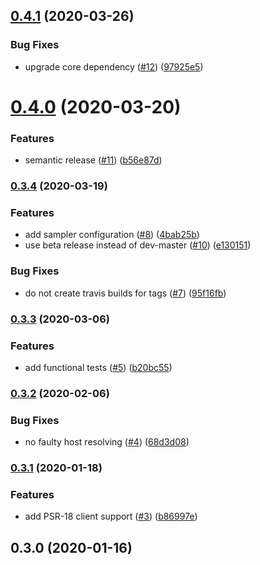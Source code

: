 ## [0.4.1](https://github.com/auxmoney/OpentracingBundle-Jaeger/compare/v0.4.0...v0.4.1) (2020-03-26)


### Bug Fixes

* upgrade core dependency ([#12](https://github.com/auxmoney/OpentracingBundle-Jaeger/issues/12)) ([97925e5](https://github.com/auxmoney/OpentracingBundle-Jaeger/commit/97925e578cdd5cff5608b7ef17729880d2ab51c5))

# [0.4.0](https://github.com/auxmoney/OpentracingBundle-Jaeger/compare/v0.3.4...v0.4.0) (2020-03-20)


### Features

* semantic release ([#11](https://github.com/auxmoney/OpentracingBundle-Jaeger/issues/11)) ([b56e87d](https://github.com/auxmoney/OpentracingBundle-Jaeger/commit/b56e87d89573e5a144aa25a331dd575053e4a393))

### [0.3.4](https://github.com/auxmoney/OpentracingBundle-Jaeger/compare/v0.3.3...v0.3.4) (2020-03-19)


### Features

* add sampler configuration ([#8](https://github.com/auxmoney/OpentracingBundle-Jaeger/issues/8)) ([4bab25b](https://github.com/auxmoney/OpentracingBundle-Jaeger/commit/4bab25bc74486055601ef7673c560e7c2d0086d8))
* use beta release instead of dev-master ([#10](https://github.com/auxmoney/OpentracingBundle-Jaeger/issues/10)) ([e130151](https://github.com/auxmoney/OpentracingBundle-Jaeger/commit/e13015151d28e3ca266fff0a89212bf60e39924a))


### Bug Fixes

* do not create travis builds for tags ([#7](https://github.com/auxmoney/OpentracingBundle-Jaeger/issues/7)) ([95f16fb](https://github.com/auxmoney/OpentracingBundle-Jaeger/commit/95f16fbe3621e110d467b827e07ab4508299a795))

### [0.3.3](https://github.com/auxmoney/OpentracingBundle-Jaeger/compare/v0.3.2...v0.3.3) (2020-03-06)


### Features

* add functional tests ([#5](https://github.com/auxmoney/OpentracingBundle-Jaeger/issues/5)) ([b20bc55](https://github.com/auxmoney/OpentracingBundle-Jaeger/commit/b20bc55c2e32ecc9ec9b646a89ed57504d98773e))

### [0.3.2](https://github.com/auxmoney/OpentracingBundle-jaeger/compare/v0.3.1...v0.3.2) (2020-02-06)


### Bug Fixes

* no faulty host resolving ([#4](https://github.com/auxmoney/OpentracingBundle-jaeger/issues/4)) ([68d3d08](https://github.com/auxmoney/OpentracingBundle-jaeger/commit/68d3d08a52b56d397cd90d02ac79fcaba71e3d49))

### [0.3.1](https://github.com/auxmoney/OpentracingBundle-Jaeger/compare/v0.3.0...v0.3.1) (2020-01-18)


### Features

* add PSR-18 client support ([#3](https://github.com/auxmoney/OpentracingBundle-Jaeger/issues/3)) ([b86997e](https://github.com/auxmoney/OpentracingBundle-Jaeger/commit/b86997e07cdfe28b9e7ca8852c3995591231eeca))

## 0.3.0 (2020-01-16)
